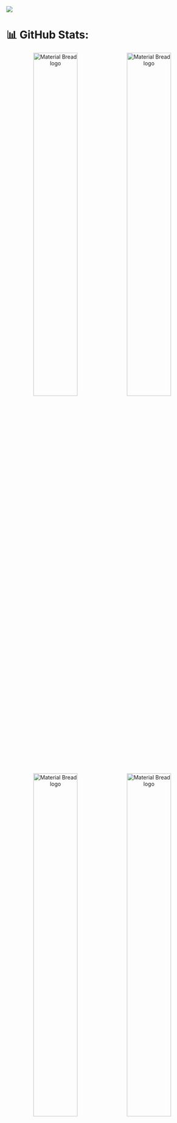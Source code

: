![](https://i.ibb.co/5WfTvGT/Purple-Modern-Digital-Marketing-Banner.jpg)


# 📊 GitHub Stats:

   

   <p align="center" display='flex'>
       <img width='48%'  src="http://github-profile-summary-cards.vercel.app/api/cards/most-commit-language?username=Kader517777&theme=radical&exclude={exclude}" alt="Material Bread logo">
       <img width='48%'  src="http://github-profile-summary-cards.vercel.app/api/cards/stats?username=Kader517777&theme=radical" alt="Material Bread logo">
   </p>
   <p align="center" display='flex'>
        <img width='48%'  src="http://github-profile-summary-cards.vercel.app/api/cards/repos-per-language?username=Kader517777&theme=radical&exclude={exclude}" alt="Material Bread logo">
        <img width='48%'  src="http://github-profile-summary-cards.vercel.app/api/cards/productive-time?username=Kader517777&theme=radical&utcOffset={utcOffset}" alt="Material Bread logo">
   </p>



